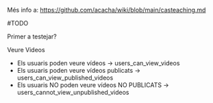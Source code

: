 Més info a: https://github.com/acacha/wiki/blob/main/casteaching.md



#TODO

Primer a testejar?

Veure Videos
- Els usuaris poden veure vídeos -> users_can_view_videos
- Els usuaris poden veure vídeos publicats -> users_can_view_published_videos
- Els usuaris NO poden veure vídeos NO PUBLICATS -> users_cannot_view_unpublished_videos
